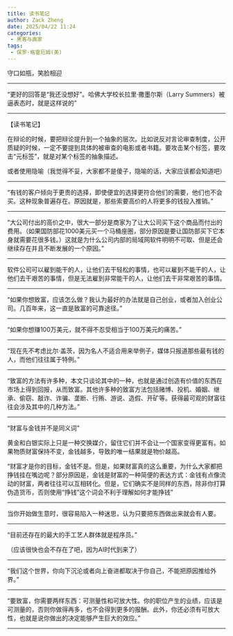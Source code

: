 ```yaml
---
title: 读书笔记
author: Zack Zheng
date: 2025/04/22 11:24
categories:
 - 黑客与画家
tags:
 - 保罗·格雷厄姆(美)
---
```


守口如瓶，笑脸相迎

--------------------------

“更好的回答是“我还没想好”。哈佛大学校长拉里·撒墨尔斯（Larry Summers）被逼表态时，就是这样说的”

--------------------------

【读书笔记】

在辩论的时候，要把辩论提升到一个抽象的层次。比如说反对言论审查制度，公开质疑的时候，一定不要提到具体的被审查的电影或者书籍。要攻击某个标签，要攻击“元标签”，就是对某个标签的抽象描述。

或者使用隐喻（我觉得不妥，大家都不是傻子，隐喻的话，大家应该都会知道吧）

--------------------------

“有钱的客户倾向于更贵的选择，即使便宜的选择更符合他们的需要，他们也不会买。这种现象普遍存在。原因就是，那些索要高价的人将更多的钱投入推销。”

--------------------------

“大公司付出的高价之中，很大一部分是商家为了让大公司买下这个商品而付出的费用。（如果国防部花1000美元买一个马桶座圏，部分原因是要让国防部买下它本身就需要花很多钱。）这就是为什么公司内部的局域网软件明明不可取、但是还会继续存在并且不断发展的一个原因。”

--------------------------

软件公司可以雇到能干的人，让他们去干轻松的事情，也可以雇到不能干的人，让他们去干艰苦的事情，但是无法雇到非常能干的人，让他们去干非常艰苦的事情。

--------------------------

“如果你想致富，应该怎么做？我认为最好的办法就是自己创业，或者加入创业公司。几百年来，这一直是致富的可靠途径。”

--------------------------

“如果你想赚100万美元，就不得不忍受相当于100万美元的痛苦。”

--------------------------

“现在先不考虑比尔·盖茨，因为名人不适合用来举例子，媒体只报道那些最有钱的人，而他们往往属于特例。”

--------------------------

“致富的方法有许多种，本文只谈论其中的一种，也就是通过创造有价值的东西在市场上得到回报，从而致富。其他许多种的致富方法包括赌博、投机、婚姻、继承、偷窃、敲诈、诈骗、垄断、行贿、游说、造假、开矿等。获得最可观的财富往往会涉及其中的几种方法。”

--------------------------

“财富与金钱并不是同义词”

黄金和白银实际上只是一种交换媒介，留住它们并不会让一个国家变得更富有。如果物质财富保持不变，金钱越多，导致的唯一结果就是物价越高。

“财富才是你的目标，金钱不是。但是，如果财富真的这么重要，为什么大家都把挣钱挂在嘴边呢？部分原因是，金钱是财富的一种简便的表达方式：金钱有点像流动的财富，两者往往可以互相转化。但是，它们确实不是同样的东西，除非你打算伪造货币，否则使用“挣钱”这个词会不利于理解如何才能挣钱”

--------------------------

当你开始做生意时，很容易陷入一种迷思，认为只要把东西做出来就会有人要。

--------------------------

“目前还存在的最大的手工艺人群体就是程序员。”

（应该很快也会不存在了吧，因为AI时代到来了）

--------------------------

“我们这个世界，你向下沉沦或者向上奋进都取决于你自己，不能把原因推给外界。”

--------------------------

“要致富，你需要两样东西：可测量性和可放大性。你的职位产生的业绩，应该是可测量的，否则你做得再多，也不会得到更多的报酬。此外，你还必须有可放大性，也就是说你做出的决定能够产生巨大的效应。”

--------------------------
